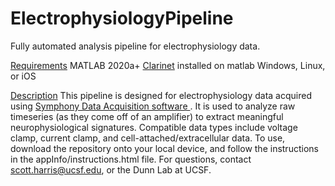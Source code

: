 # ElectrophysiologyPipeline
Fully automated analysis pipeline for electrophysiology data.

<u>Requirements</u>
MATLAB 2020a+
<a href = "https://lucadellasantina.github.io/Clarinet/">Clarinet</a> installed on matlab
Windows, Linux, or iOS

<u>Description</u>
This pipeline is designed for electrophysiology data acquired using <a href = "https://symphony-das.github.io/">Symphony Data Acquisition software </a>. It is used to analyze raw timeseries (as they come off of an amplifier) to extract meaningful neurophysiological signatures. Compatible data types include voltage clamp, current clamp, and cell-attached/extracellular data. To use, download the repository onto your local device, and follow the instructions in the appInfo/instructions.html file. For questions, contact <a href="mailto:scott.harris@ucsf.edu">scott.harris@ucsf.edu</a>, or the Dunn Lab at UCSF.
